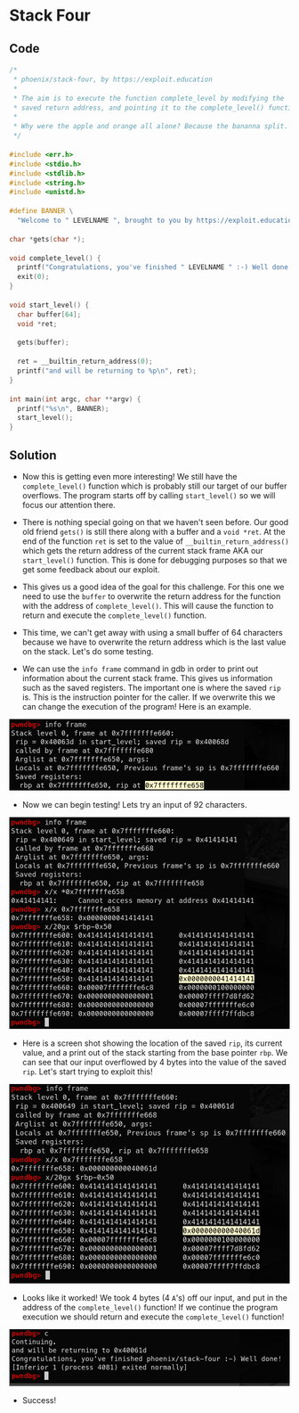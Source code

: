 # Stack Four

## Code

```c
/*
 * phoenix/stack-four, by https://exploit.education
 *
 * The aim is to execute the function complete_level by modifying the
 * saved return address, and pointing it to the complete_level() function.
 *
 * Why were the apple and orange all alone? Because the bananna split.
 */

#include <err.h>
#include <stdio.h>
#include <stdlib.h>
#include <string.h>
#include <unistd.h>

#define BANNER \
  "Welcome to " LEVELNAME ", brought to you by https://exploit.education"

char *gets(char *);

void complete_level() {
  printf("Congratulations, you've finished " LEVELNAME " :-) Well done!\n");
  exit(0);
}

void start_level() {
  char buffer[64];
  void *ret;

  gets(buffer);

  ret = __builtin_return_address(0);
  printf("and will be returning to %p\n", ret);
}

int main(int argc, char **argv) {
  printf("%s\n", BANNER);
  start_level();
}
```

## Solution

- Now this is getting even more interesting! We still have the `complete_level()` function which is probably still our target of our buffer overflows. The program starts off by calling `start_level()` so we will focus our attention there.

- There is nothing special going on that we haven't seen before. Our good old friend `gets()` is still there along with a buffer and a `void *ret`. At the end of the function `ret` is set to the value of `__builtin_return_address()` which gets the return address of the current stack frame AKA our `start_level()` function. This is done for debugging purposes so that we get some feedback about our exploit.

- This gives us a good idea of the goal for this challenge. For this one we need to use the `buffer` to overwrite the return address for the function with the address of `complete_level()`. This will cause the function to return and execute the `complete_level()` function. 

- This time, we can't get away with using a small buffer of 64 characters because we have to overwrite the return address which is the last value on the stack. Let's do some testing.

- We can use the `info frame` command in gdb in order to print out information about the current stack frame. This gives us information such as the saved registers. The important one is where the saved `rip` is. This is the instruction pointer for the caller. If we overwrite this we can change the execution of the program! Here is an example.

![](Pasted%20image%2020210330175432.png)

- Now we can begin testing! Lets try an input of 92 characters.

![](Pasted%20image%2020210330175658.png)

- Here is a screen shot showing the location of the saved `rip`, its current value, and a print out of the stack starting from the base pointer `rbp`. We can see that our input overflowed by 4 bytes into the value of the saved `rip`. Let's start trying to exploit this!

![](Pasted%20image%2020210330180314.png)

- Looks like it worked! We took 4 bytes (4 `A`'s) off our input, and put in the address of the `complete_level()` function! If we continue the program execution we should return and execute the `complete_level()` function!

![](Pasted%20image%2020210330180429.png)

- Success!
